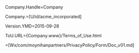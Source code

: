 Company.Handle=Company

Company.=[U/id/acme_incorporated]

Version.YMD=2015-09-28

ToU.URL={Company.www}/Terms_of_Use.html
  
=[Wx/com/moynihanpartners/PrivacyPolicy/Form/Doc_v01.md]